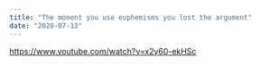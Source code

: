 ```yaml
---
title: "The moment you use euphemisms you lost the argument"
date: "2020-07-13"
---
```


https://www.youtube.com/watch?v=x2y60-ekHSc
